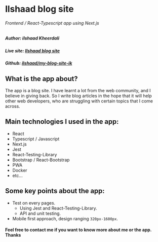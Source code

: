# Ilshaad blog site

###### Frontend / React-Typescript app using Next.js

##### Author: _ilshaad Kheerdali_

##### Live site: [Ilshaad blog site](https://www.ilshaadblog.tk/)

##### Github: [ilshaad/my-blog-site-ik](https://github.com/ilshaad/my-blog-site-ik)

## What is the app about?

The app is a blog site. I have learnt a lot from the web community, and I believe in giving back. So I write blog articles in the hope that it will help other web developers, who are struggling with certain topics that I come across.

## Main technologies I used in the app:

- React
- Typescript / Javascript
- Next.js
- Jest
- React-Testing-Library
- Bootstrap / React-Bootstrap
- PWA
- Docker
- etc...

## Some key points about the app:

- Test on every pages.
  - Using Jest and React-Testing-Library.
  - API and unit testing.
- Mobile first approach, design ranging `320px-1600px`.

#### Feel free to contact me if you want to know more about me or the app. Thanks
